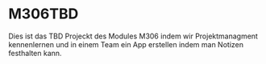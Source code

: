 # M306TBD

Dies ist das TBD Projeckt des Modules M306 indem wir Projektmanagment kennenlernen und in einem Team ein App erstellen indem man Notizen festhalten kann.